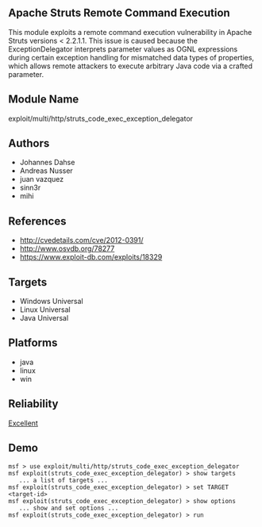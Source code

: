 ## Apache Struts Remote Command Execution

This module exploits a remote command execution 
vulnerability in Apache Struts versions < 2.2.1.1. This 
issue is caused because the ExceptionDelegator interprets 
parameter values as OGNL expressions during certain 
exception handling for mismatched data types of properties, 
which allows remote attackers to execute arbitrary Java code 
via a crafted parameter.


## Module Name
exploit/multi/http/struts_code_exec_exception_delegator

## Authors
* Johannes Dahse
* Andreas Nusser
* juan vazquez
* sinn3r
* mihi


## References
* http://cvedetails.com/cve/2012-0391/
* http://www.osvdb.org/78277
* https://www.exploit-db.com/exploits/18329



## Targets
* Windows Universal
* Linux Universal
* Java Universal


## Platforms
* java
* linux
* win

## Reliability
[Excellent](https://github.com/rapid7/metasploit-framework/wiki/Exploit-Ranking)

## Demo

```
msf > use exploit/multi/http/struts_code_exec_exception_delegator
msf exploit(struts_code_exec_exception_delegator) > show targets
   ... a list of targets ...
msf exploit(struts_code_exec_exception_delegator) > set TARGET <target-id>
msf exploit(struts_code_exec_exception_delegator) > show options
   ... show and set options ...
msf exploit(struts_code_exec_exception_delegator) > run
```
    
    